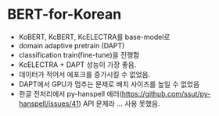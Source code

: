 # BERT-for-Korean

- KoBERT, KcBERT, KcELECTRA를 base-model로
- domain adaptive pretrain (DAPT)
- classification train(fine-tune)을 진행함
- KcELECTRA + DAPT 성능이 가장 좋음.
- 데이터가 적어서 에포크를 증가시킬 수 없었음.
- DAPT에서 GPU가 멈추는 문제로 배치 사이즈를 높일 수 없었음
- 한글 전처리에서 py-hanspell 에러(https://github.com/ssut/py-hanspell/issues/41) API 문제라 ... 사용 못했음.
